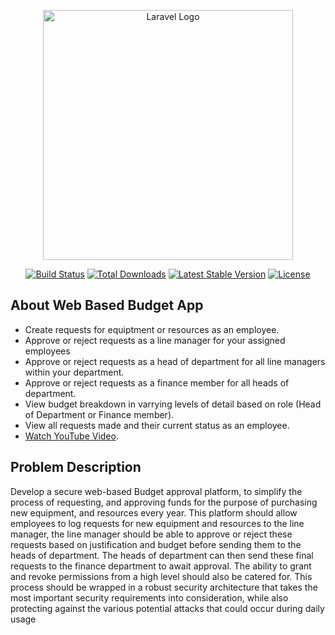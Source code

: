 <p align="center"><a href="https://laravel.com" target="_blank"><img src="https://raw.githubusercontent.com/laravel/art/master/logo-lockup/5%20SVG/2%20CMYK/1%20Full%20Color/laravel-logolockup-cmyk-red.svg" width="400" alt="Laravel Logo"></a></p>

<p align="center">
<a href="https://travis-ci.org/laravel/framework"><img src="https://travis-ci.org/laravel/framework.svg" alt="Build Status"></a>
<a href="https://packagist.org/packages/laravel/framework"><img src="https://img.shields.io/packagist/dt/laravel/framework" alt="Total Downloads"></a>
<a href="https://packagist.org/packages/laravel/framework"><img src="https://img.shields.io/packagist/v/laravel/framework" alt="Latest Stable Version"></a>
<a href="https://packagist.org/packages/laravel/framework"><img src="https://img.shields.io/packagist/l/laravel/framework" alt="License"></a>
</p>

## About Web Based Budget App


- Create requests for equiptment or resources as an employee.
- Approve or reject requests as a line manager for your assigned employees
- Approve or reject requests as a head of department for all line managers within your department.
- Approve or reject requests as a finance member for all heads of department.
- View budget breakdown in varrying levels of detail based on role (Head of Department or Finance member).
- View all requests made and their current status as an employee.
- [Watch YouTube Video](https://laravel.com/docs/broadcasting).

## Problem Description

Develop a secure web-based Budget approval platform, to simplify the process of requesting, and approving funds for the purpose of purchasing new equipment, and resources every year. This platform should allow employees to log requests for new equipment and resources to the line manager, the line manager should be able to approve or reject these requests based on justification and budget before sending them to the heads of department. The heads of department can then send these final requests to the finance department to await approval. The ability to grant and revoke permissions from a high level should also be catered for. This process should be wrapped in a robust security architecture that takes the most important security requirements into consideration, while also protecting against the various potential attacks that could occur during daily usage

